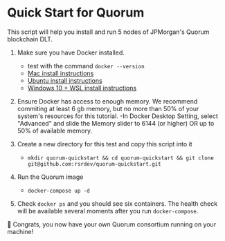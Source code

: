 # Quick Start for Quorum
This script will help you install and run 5 nodes of JPMorgan's Quorum blockchain DLT.

1. Make sure you have Docker installed.
    - test with the command `docker --version`
    - [Mac install instructions](https://docs.docker.com/docker-for-mac/install/)
    - [Ubuntu install instructions](https://docs.docker.com/install/linux/docker-ce/ubuntu/)
    - [Windows 10 + WSL install instructions](https://nickjanetakis.com/blog/setting-up-docker-for-windows-and-wsl-to-work-flawlessly)

1. Ensure Docker has access to enough memory. We recommend commiting at least 6 gb memory, but no more than 50% of your system's resources for this tutorial.
    -In Docker Desktop Setting, select "Advanced" and slide the Memory slider to 6144 (or higher) OR up to 50% of available memory.

1. Create a new directory for this test and copy this script into it
    - `mkdir quorum-quickstart && cd quorum-quickstart && git clone git@github.com:rsrdev/quorum-quickstart.git`

1. Run the Quorum image
    - `docker-compose up -d`

1. Check `docker ps` and you should see six containers. The health check will be available several moments after you run `docker-compose`.

🎉 Congrats, you now have your own Quorum consortium running on your machine!
